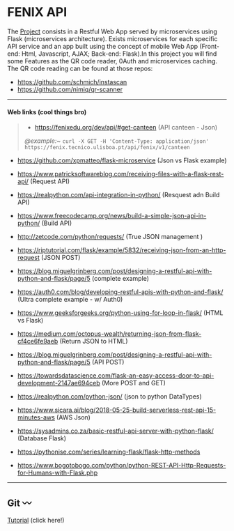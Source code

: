 
# FENIX API


The [Project](https://github.com/bmalbusca/ASIT/blob/master/API_project/README.md) consists in a Restful Web App served by microservices using Flask (microservices architecture). Exists microservices for each specific API service and an app built using the concept of mobile Web App (Front-end: Html, Javascript, AJAX; Back-end: Flask).In this project you will find some Features as the QR code reader, 0Auth and microservices caching. The QR code reading can be found at those repos:

- https://github.com/schmich/instascan
- https://github.com/nimiq/qr-scanner


_______

#### Web links (cool things bro)
> 
> - https://fenixedu.org/dev/api/#get-canteen (API canteen - Json)
>
> *@example:~*
> ``` curl -X GET -H 'Content-Type: application/json' https://fenix.tecnico.ulisboa.pt/api/fenix/v1/canteen ```
>
- https://github.com/xpmatteo/flask-microservice (Json vs Flask example)

- https://www.patricksoftwareblog.com/receiving-files-with-a-flask-rest-api/ (Request API)
- https://realpython.com/api-integration-in-python/ (Resquest adn Build API)
- https://www.freecodecamp.org/news/build-a-simple-json-api-in-python/ (Build API)
- http://zetcode.com/python/requests/ (True JSON management )
- https://riptutorial.com/flask/example/5832/receiving-json-from-an-http-request (JSON POST) 
- https://blog.miguelgrinberg.com/post/designing-a-restful-api-with-python-and-flask/page/5 (complete example)
- https://auth0.com/blog/developing-restful-apis-with-python-and-flask/ (Ultra complete example - w/ Auth0)
- https://www.geeksforgeeks.org/python-using-for-loop-in-flask/ (HTML vs Flask)
- https://medium.com/octopus-wealth/returning-json-from-flask-cf4ce6fe9aeb (Return JSON to HTML)
- https://blog.miguelgrinberg.com/post/designing-a-restful-api-with-python-and-flask/page/5 (API POST)
- https://towardsdatascience.com/flask-an-easy-access-door-to-api-development-2147ae694ceb (More POST and GET)
- https://realpython.com/python-json/ (json to python DataTypes)
- https://www.sicara.ai/blog/2018-05-25-build-serverless-rest-api-15-minutes-aws (AWS Json)
- https://sysadmins.co.za/basic-restful-api-server-with-python-flask/ (Database Flask)

- https://pythonise.com/series/learning-flask/flask-http-methods
- https://www.bogotobogo.com/python/python-REST-API-Http-Requests-for-Humans-with-Flask.php
------------




Git    :wavy_dash:
-------------

 [Tutorial](https://github.com/bmalbusca/git_getting_started) (click here!)

